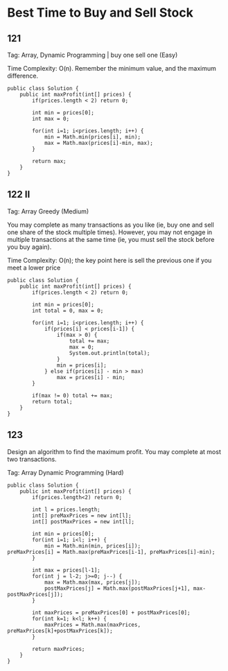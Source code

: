 # Best Time to Buy and Sell Stock

## 121 
Tag: Array, Dynamic Programming | buy one sell one (Easy)

Time Complexity: O(n). Remember the minimum value, and the maximum difference. 

	public class Solution {
	    public int maxProfit(int[] prices) {
	        if(prices.length < 2) return 0;
	        
	        int min = prices[0];
	        int max = 0;
	        
	        for(int i=1; i<prices.length; i++) {
	            min = Math.min(prices[i], min);
	            max = Math.max(prices[i]-min, max);
	        }
	        
	        return max;
	    }
	}


## 122 II
Tag: Array Greedy (Medium)

You may complete as many transactions as you like (ie, buy one and sell one share of the stock multiple times). However, you may not engage in multiple transactions at the same time (ie, you must sell the stock before you buy again).

Time Complexity: O(n); the key point here is sell the previous one if you meet a lower price

	public class Solution {
	    public int maxProfit(int[] prices) {
	        if(prices.length < 2) return 0;
	        
	        int min = prices[0];
	        int total = 0, max = 0;
	        
	        for(int i=1; i<prices.length; i++) {
	            if(prices[i] < prices[i-1]) {
	                if(max > 0) {
	                    total += max;
	                    max = 0;
	                    System.out.println(total);
	                }
	                min = prices[i];
	            } else if(prices[i] - min > max)
	                max = prices[i] - min;
	        }
	        
	        if(max != 0) total += max;
	        return total;
	    }
	}

## 123 
Design an algorithm to find the maximum profit. You may complete at most two transactions.

Tag: Array Dynamic Programming (Hard)

	public class Solution {
		public int maxProfit(int[] prices) {
			if(prices.length<2) return 0;
			
			int l = prices.length;
			int[] preMaxPrices = new int[l];
			int[] postMaxPrices = new int[l];
			
			int min = prices[0];
			for(int i=1; i<l; i++) {
				min = Math.min(min, prices[i]);				preMaxPrices[i] = Math.max(preMaxPrices[i-1], preMaxPrices[i]-min);			
			}
			
			int max = prices[l-1];
			for(int j = l-2; j>=0; j--) {
				max = Math.max(max, prices[j]);
				postMaxPrices[j] = Math.max(postMaxPrices[j+1], max-postMaxPrices[j]);
			}
			
			int maxPrices = preMaxPrices[0] + postMaxPrices[0];
			for(int k=1; k<l; k++) {
				maxPrices = Math.max(maxPrices, preMaxPrices[k]+postMaxPrices[k]);			
			}
			
			return maxPrices;
		}
	}

